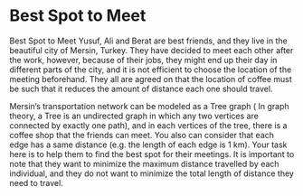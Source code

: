 # Best Spot to Meet

Best Spot to Meet
Yusuf, Ali and Berat are best friends, and they live in the beautiful city of Mersin, Turkey. They have decided to meet each other after the work, however, because of their jobs, they might end up their day in different parts of the city, and it is not efficient to choose the location of the meeting beforehand. They all are agreed on that the location of coffee must be such that it reduces the amount of distance each one should travel.


Mersin’s transportation network can be modeled as a Tree graph ( In graph theory, a Tree is an undirected graph in which any two vertices are connected by exactly one path), and in each vertices of the tree, there is a coffee shop that the friends can meet. You also can consider that each edge has a same distance (e.g. the length of each edge is 1 km). Your task here is to help them to find the best spot for their meetings. It is important to note that they want to minimize the maximum distance travelled by each individual, and they do not want to minimize the total length of distance they need to travel.
